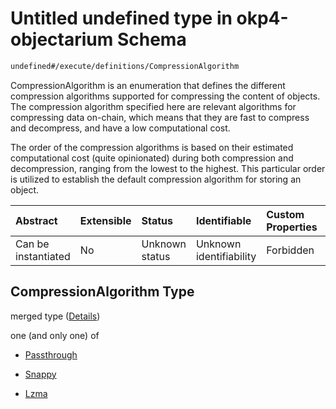 # Untitled undefined type in okp4-objectarium Schema

```txt
undefined#/execute/definitions/CompressionAlgorithm
```

CompressionAlgorithm is an enumeration that defines the different compression algorithms supported for compressing the content of objects. The compression algorithm specified here are relevant algorithms for compressing data on-chain, which means that they are fast to compress and decompress, and have a low computational cost.

The order of the compression algorithms is based on their estimated computational cost (quite opinionated) during both compression and decompression, ranging from the lowest to the highest. This particular order is utilized to establish the default compression algorithm for storing an object.

| Abstract            | Extensible | Status         | Identifiable            | Custom Properties | Additional Properties | Access Restrictions | Defined In                                                                     |
| :------------------ | :--------- | :------------- | :---------------------- | :---------------- | :-------------------- | :------------------ | :----------------------------------------------------------------------------- |
| Can be instantiated | No         | Unknown status | Unknown identifiability | Forbidden         | Allowed               | none                | [okp4-objectarium.json\*](schema/okp4-objectarium.json "open original schema") |

## CompressionAlgorithm Type

merged type ([Details](okp4-objectarium-executemsg-definitions-compressionalgorithm.md))

one (and only one) of

*   [Passthrough](okp4-objectarium-executemsg-definitions-compressionalgorithm-oneof-passthrough.md "check type definition")

*   [Snappy](okp4-objectarium-executemsg-definitions-compressionalgorithm-oneof-snappy.md "check type definition")

*   [Lzma](okp4-objectarium-executemsg-definitions-compressionalgorithm-oneof-lzma.md "check type definition")
